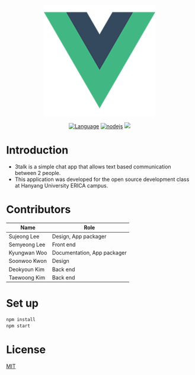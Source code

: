  <p align="center">
  <img width="300" height="300" src="https://github.com/roasted-penguin/3talk/blob/master/src/assets/logo.png">
</p>
 
 <p align="center">
  <a href="https://developer.mozilla.org/ko/docs/Web/JavaScript"><img src="https://img.shields.io/badge/language-javascript-blue.svg" alt="Language"></a>
  <a href="https://nodejs.org/ko"><img src="https://img.shields.io/badge/-node.js-orange.svg" alt="nodejs"></a>
  <a href="https://www.mongodb.com/"><img src="https://img.shields.io/badge/-mongoDB-red.svg"></a>
</p>


# Introduction
* 3talk is a simple chat app that allows text based communication between 2 people.
* This application was developed for the open source development class at Hanyang University ERICA campus.

# Contributors

| Name | Role |
|------|------|
|Sujeong Lee| Design, App packager |
|Semyeong Lee| Front end |
|Kyungwan Woo| Documentation, App packager |
|Soonwoo Kwon| Design |
|Deokyoun Kim| Back end |
|Taewoong Kim| Back end |

# Set up
``` bash
npm install
npm start
```

# License
[MIT](http://opensource.org/licenses/MIT)
